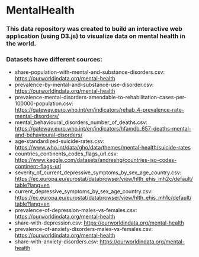 # MentalHealth

### This data repository was created to build an interactive web application (using D3.js) to visualize data on mental health in the world.
### Datasets have different sources: 
- share-population-with-mental-and-substance-disorders.csv: https://ourworldindata.org/mental-health
- prevalence-by-mental-and-substance-use-disorder.csv: https://ourworldindata.org/mental-health
- prevalence-mental-disorders-amendable-to-rehabilitation-cases-per-100000-population.csv: https://gateway.euro.who.int/en/indicators/rehab_4-prevalence-rate-mental-disorders/
- mental_behavioural_disorders_number_of_deaths.csv: https://gateway.euro.who.int/en/indicators/hfamdb_657-deaths-mental-and-behavioural-disorders/
- age-standardized-suicide-rates.csv: https://www.who.int/data/gho/data/themes/mental-health/suicide-rates
- countries_continents_codes_flags_url.csv: https://www.kaggle.com/datasets/andreshg/countries-iso-codes-continent-flags-url
- severity_of_current_depressive_symptoms_by_sex_age_country.csv: https://ec.europa.eu/eurostat/databrowser/view/hlth_ehis_mh2c/default/table?lang=en
- current_depressive_symptoms_by_sex_age_country.csv: https://ec.europa.eu/eurostat/databrowser/view/hlth_ehis_mh1c/default/table?lang=en
- prevalence-of-depression-males-vs-females.csv: https://ourworldindata.org/mental-health
- share-with-depression.csv: https://ourworldindata.org/mental-health
- prevalence-of-anxiety-disorders-males-vs-females.csv: https://ourworldindata.org/mental-health
- share-with-anxiety-disorders.csv: https://ourworldindata.org/mental-health


